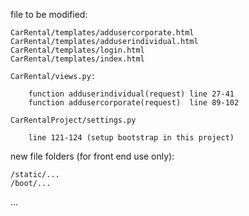 file to be modified:

    CarRental/templates/addusercorporate.html
    CarRental/templates/adduserindividual.html
    CarRental/templates/login.html
    CarRental/templates/index.html

    CarRental/views.py:
    
        function adduserindividual(request) line 27-41
        function addusercorporate(request)  line 89-102

    CarRentalProject/settings.py

        line 121-124 (setup bootstrap in this project)

new file folders (for front end use only):

    /static/...
    /boot/...

...


